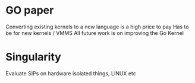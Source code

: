 # GO paper

Converting existing kernels to a new language is a high price to pay
Has to be for new kernels / VMMS
All future work is on improving the Go Kernel

# Singularity

Evaluate SIPs on hardware isolated things, LINUX etc




